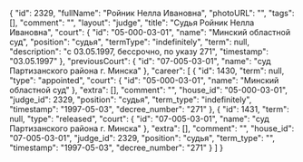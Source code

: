 {
    "id": 2329,
    "fullName": "Ройник Нелла Ивановна",
    "photoURL": "",
    "tags": [],
    "comment": "",
    "layout": "judge",
    "title": "Судья Ройник Нелла Ивановна",
    "court": {
        "id": "05-000-03-01",
        "name": "Минский областной суд",
        "position": "судья",
        "termType": "indefinitely",
        "term": null,
        "description": "c 03.05.1997, бессрочно, по указу 271",
        "timestamp": "03.05.1997"
    },
    "previousCourt": {
        "id": "07-005-03-01",
        "name": "суд Партизанского района г. Минска"
    },
    "career": [
        {
            "id": 1430,
            "term": null,
            "type": "appointed",
            "court": {
                "id": "05-000-03-01",
                "name": "Минский областной суд"
            },
            "extra": [],
            "comment": "",
            "house_id": "05-000-03-01",
            "judge_id": 2329,
            "position": "судья",
            "term_type": "indefinitely",
            "timestamp": "1997-05-03",
            "decree_number": "271"
        },
        {
            "id": 1431,
            "term": null,
            "type": "released",
            "court": {
                "id": "07-005-03-01",
                "name": "суд Партизанского района г. Минска"
            },
            "extra": [],
            "comment": "",
            "house_id": "07-005-03-01",
            "judge_id": 2329,
            "position": "судья",
            "term_type": "",
            "timestamp": "1997-05-03",
            "decree_number": "271"
        }
    ]
}